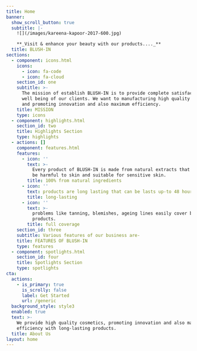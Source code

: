 ```yaml
---
title: Home
banner:
  show_scroll_button: true
  subtitle: |-
    ![](/images/kareena-kapoor-2017-600.jpg)

    **_Visit & enhance your beauty with our products...._**
  title: BLUSH-IN
sections:
  - component: icons.html
    icons:
      - icon: fa-code
      - icon: fa-cloud
    section_id: one
    subtitle: >-
      The mission of establish BLUSH-IN is to provide complete satisfaction and
      well being of our clients. We want to manufacturing high quality cosmetics
      and promoting innovation and also maximum efficiency.
    title: MISSION
    type: icons
  - component: highlights.html
    section_id: two
    title: Highlights Section
    type: highlights
  - actions: []
    component: features.html
    features:
      - icon: ''
        text: >-
          Every product of BLUSH-IN is made from natural extracts that can not
          be harmful to skin and suitable for sensitive skin.
        title: 100% from natural ingredients
      - icon: ''
        text: products are long lasting that can be lasts up-to 48 hours.
        title: long-lasting
      - icon: ''
        text: >-
          problems like tanning, blemishes, ageing lines easily cover by our
          products.
        title: full coverage
    section_id: three
    subtitle: Various features of our business are-
    title: FEATURES OF BLUSH-IN
    type: features
  - component: spotlights.html
    section_id: four
    title: Spotlights Section
    type: spotlights
cta:
  actions:
    - is_primary: true
      is_scrolly: false
      label: Get Started
      url: /generic
  background_style: style3
  enabled: true
  text: >-
    We provide high quality cosmetics, promoting innovation and also maximum
    efficiency with long-lasting products.
  title: About Us
layout: home
---
```


